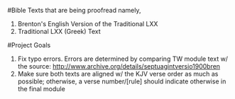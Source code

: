#Bible Texts that are being proofread namely, 
1. Brenton's English Version of the Traditional LXX
2. Traditional LXX (Greek) Text

#Project Goals
1. Fix typo errors. Errors are determined by comparing TW module text w/ the source: http://www.archive.org/details/septuagintversio1900bren
2. Make sure both texts are aligned w/ the KJV verse order as much as possible; otherwise, a verse number/[rule] should indicate otherwise in the final module
